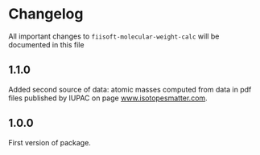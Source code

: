 # Changelog

All important changes to `fiisoft-molecular-weight-calc` will be documented in this file

## 1.1.0

Added second source of data: atomic masses computed from data in pdf files published by IUPAC on page www.isotopesmatter.com.

## 1.0.0

First version of package.